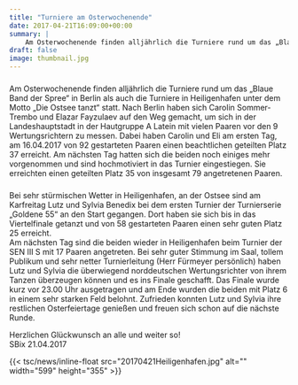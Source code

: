 ```yaml
---
title: "Turniere am Osterwochenende"
date: 2017-04-21T16:09:00+00:00
summary: |
    Am Osterwochenende finden alljährlich die Turniere rund um das „Blaue Band der Spree“ in Berlin als auch die Turniere in Heiligenhafen unter dem Motto „Die Ostsee tanzt“ statt.
draft: false
image: thumbnail.jpg
---
```


### 

Am Osterwochenende finden alljährlich die Turniere rund um das „Blaue Band der Spree“ in Berlin als auch die Turniere in Heiligenhafen unter dem Motto „Die Ostsee tanzt“ statt. Nach Berlin haben sich Carolin Sommer-Trembo und Elazar Fayzulaev auf den Weg gemacht, um sich in der Landeshauptstadt in der Hautgruppe A Latein mit vielen Paaren vor den 9 Wertungsrichtern zu messen. Dabei haben Carolin und Eli am ersten Tag, am 16.04.2017 von 92 gestarteten Paaren einen beachtlichen geteilten Platz 37 erreicht. Am nächsten Tag hatten sich die beiden noch einiges mehr vorgenommen und sind hochmotiviert in das Turnier eingestiegen. Sie erreichten einen geteilten Platz 35 von insgesamt 79 angetretenen Paaren.

### 

Bei sehr stürmischen Wetter in Heiligenhafen, an der Ostsee sind am Karfreitag Lutz und Sylvia Benedix bei dem ersten Turnier der Turnierserie „Goldene 55“ an den Start gegangen. Dort haben sie sich bis in das Viertelfinale getanzt und von 58 gestarteten Paaren einen sehr guten Platz 25 erreicht.  
Am nächsten Tag sind die beiden wieder in Heiligenhafen beim Turnier der SEN III S mit 17 Paaren angetreten. Bei sehr guter Stimmung im Saal, tollem Publikum und sehr netter Turnierleitung (Herr Fürmeyer persönlich) haben Lutz und Sylvia die überwiegend norddeutschen Wertungsrichter von ihrem Tanzen überzeugen können und es ins Finale geschafft. Das Finale wurde kurz vor 23.00 Uhr ausgetragen und am Ende wurden die beiden mit Platz 6 in einem sehr starken Feld belohnt. Zufrieden konnten Lutz und Sylvia ihre restlichen Osterfeiertage genießen und freuen sich schon auf die nächste Runde.

Herzlichen Glückwunsch an alle und weiter so!  
SBix 21.04.2017

{{< tsc/news/inline-float src="20170421Heiligenhafen.jpg" alt="" width="599" height="355" >}}



